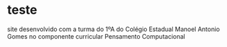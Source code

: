 # teste
site desenvolvido com a turma do 1ºA do Colégio Estadual Manoel Antonio Gomes no componente curricular Pensamento Computacional
